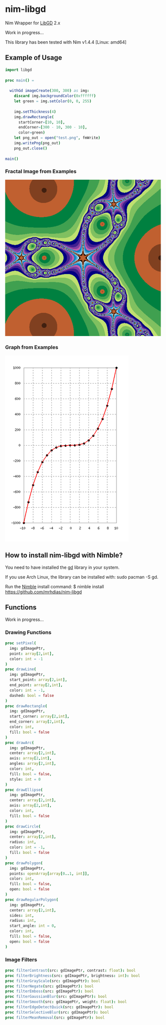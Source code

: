 # nim-libgd
Nim Wrapper for [LibGD](https://libgd.github.io/) 2.x

Work in progress...

This library has been tested with Nim v1.4.4 [Linux: amd64]

## Example of Usage

```nim
import libgd

proc main() =

  withGd imageCreate(300, 300) as img:
    discard img.backgroundColor(0xffffff)
    let green = img.setColor(0, 0, 255)

    img.setThickness(4)
    img.drawRectangle(
      startCorner=[10, 10],
      endCorner=[300 - 10, 300 - 10],
      color=green)
    let png_out = open("test.png", fmWrite)
    img.writePng(png_out)
    png_out.close()

main()
```
### Fractal Image from Examples

![Newton Fractal](examples/outputs/newton_fractal.png)

### Graph from Examples

![Cubic Function Graph](examples/outputs/cubic_function_graph.png)

## How to install nim-libgd with Nimble?

You need to have installed the [gd](https://libgd.github.io/) library in your system.

If you use Arch Linux, the library can be installed with: sudo pacman -S gd.

Run the [Nimble](https://github.com/nim-lang/nimble) install command: $ nimble install https://github.com/mrhdias/nim-libgd

## Functions

Work in progress...

### Drawing Functions

```nim
proc setPixel(
  img: gdImagePtr,
  point: array[2,int],
  color: int = -1
)
proc drawLine(
  img: gdImagePtr,
  start_point: array[2,int],
  end_point: array[2,int],
  color: int = -1,
  dashed: bool = false
)
proc drawRectangle(
  img: gdImagePtr,
  start_corner: array[2,int],
  end_corner: array[2,int],
  color: int,
  fill: bool = false
)
proc drawArc(
  img: gdImagePtr,
  center: array[2,int],
  axis: array[2,int],
  angles: array[2,int],
  color: int,
  fill: bool = false,
  style: int = 0
)
proc drawEllipse(
  img: gdImagePtr,
  center: array[2,int],
  axis: array[2,int],
  color: int,
  fill: bool = false
)
proc drawCircle(
  img: gdImagePtr,
  center: array[2,int],
  radius: int,
  color: int = -1,
  fill: bool = false
)
proc drawPolygon(
  img: gdImagePtr,
  points: openArray[array[0..1, int]],
  color: int,
  fill: bool = false,
  open: bool = false
)
proc drawRegularPolygon(
  img: gdImagePtr,
  center: array[2,int],
  sides: int,
  radius: int,
  start_angle: int = 0,
  color: int,
  fill: bool = false,
  open: bool = false
)
```
### Image Filters

```nim
proc filterContrast(src: gdImagePtr, contrast: float): bool
proc filterBrightness(src: gdImagePtr, brightness: int): bool
proc filterGrayScale(src: gdImagePtr): bool
proc filterNegate(src: gdImagePtr): bool
proc filterEmboss(src: gdImagePtr): bool
proc filterGaussianBlur(src: gdImagePtr): bool
proc filterSmooth(src: gdImagePtr, weight: float): bool
proc filterEdgeDetectQuick(src: gdImagePtr): bool
proc filterSelectiveBlur(src: gdImagePtr): bool
proc filterMeanRemoval(src: gdImagePtr): bool
```

